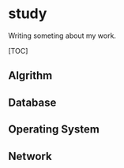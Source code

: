 # study
Writing someting about my work.

[TOC]

## Algrithm

## Database

## Operating System

## Network
